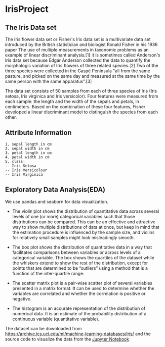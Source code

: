 # IrisProject

## The Iris Data set
The Iris flower data set or Fisher's Iris data set is a multivariate data set introduced by the British statistician and biologist Ronald Fisher in his 1936 paper The use of multiple measurements in taxonomic problems as an example of linear discriminant analysis.[1] It is sometimes called Anderson's Iris data set because Edgar Anderson collected the data to quantify the morphologic variation of Iris flowers of three related species.[2] Two of the three species were collected in the Gaspé Peninsula "all from the same pasture, and picked on the same day and measured at the same time by the same person with the same apparatus".[3]

The data set consists of 50 samples from each of three species of Iris (Iris setosa, Iris virginica and Iris versicolor). Four features were measured from each sample: the length and the width of the sepals and petals, in centimeters. Based on the combination of these four features, Fisher developed a linear discriminant model to distinguish the species from each other.

## Attribute Information

```
1. sepal length in cm 
2. sepal width in cm 
3. petal length in cm 
4. petal width in cm 
5. class: 
-- Iris Setosa 
-- Iris Versicolour 
-- Iris Virginica
```

## Exploratory Data Analysis(EDA)

We use pandas and seaborn for data visualization.
- The violin plot shows the distribution of quantitative data across several levels of one (or more) categorical variables such that those distributions can be compared. This can be an effective and attractive way to show multiple distributions of data at once, but keep in mind that the estimation procedure is influenced by the sample size, and violins for relatively small samples might look misleadingly smooth.

- The box plot shows the distribution of quantitative data in a way that facilitates comparisons between variables or across levels of a categorical variable. The box shows the quartiles of the dataset while the whiskers extend to show the rest of the distribution, except for points that are determined to be “outliers” using a method that is a function of the inter-quartile range.

- The scatter matrix plot is a pair-wise scatter plot of several variables presented in a matrix format. It can be used to determine whether the variables are correlated and whether the correlation is positive or negative.

- The histogram is an accurate representation of the distribution of numerical data. It is an estimate of the probability distribution of a continuous variable (quantitative variable).

The dataset can be downloaded from https://archive.ics.uci.edu/ml/machine-learning-databases/iris/ and the source code to visualize the data from the [Jupyter Notebook](/irisProject.ipynb)
